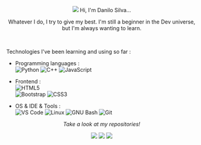 <p align="center">
<img src="https://ezgif.com/images/loadcat.gif"/>
Hi, I'm Danilo Silva...  
</p>  

<p align="center">
Whatever I do, I try to give my best. I'm still a beginner in the Dev universe, but I'm always wanting to learn.
</p>  
  
<br> 

Technologies I've been learning and using so far :

- Programming languages : <br />
    ![Python](https://img.shields.io/badge/-Python-3776AB?logo=Python&logoColor=white) 
    ![C++](https://img.shields.io/badge/-c++-F7DF1E?logo=c++&logoColor=black) 
    ![JavaScript](https://img.shields.io/badge/-JavaScript-F7DF1E?logo=JavaScript&logoColor=black)    
    
- Frontend : <br />
    ![HTML5](https://img.shields.io/badge/-HTML5-E34F26?logo=HTML5&logoColor=white)    
    ![Bootstrap](https://img.shields.io/badge/-Bootstrap-7952B3?logo=Bootstrap&logoColor=white)
    ![CSS3](https://img.shields.io/badge/-CSS3-1572B6?logo=CSS3&logoColor=white)

- OS & IDE & Tools : <br />
    ![VS Code](http://img.shields.io/badge/-VS%20Code-eee?style=flat-square&logo=visual-studio-code&logoColor=007ACC)
    ![Linux](http://img.shields.io/badge/-Linux-eee?style=flat-square&logo=linux&logoColor=D67A10)
    ![GNU Bash](http://img.shields.io/badge/-GNU%20Bash-eee?style=flat-square&logo=gnu-bash&logoColor=663399)
    ![Git](http://img.shields.io/badge/-Git-eee?style=flat-square&logo=git&logoColor=F05032)
    
<p align="center">
 <i>Take a look at my repositories!</i>
<p  align="center">
<a href="https://www.linkedin.com/in/danilo-silva-628671b3/"><img src="https://img.shields.io/badge/-Danilo%20Silva-blue?style=flat-square&logo=Linkedin&logoColor=white&link=hhttps://www.linkedin.com/in/danilo-silva-628671b3/" /></a>  
<img src="https://visitor-badge.laobi.icu/badge?page_id=sia2602"/>
<img src="https://img.shields.io/github/followers/sia2602?style=social"/>  
</p> 

